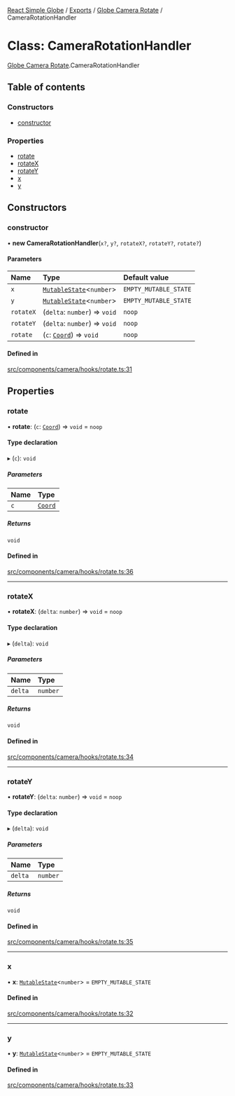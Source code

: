[React Simple Globe](../README.md) / [Exports](../modules.md) / [Globe Camera Rotate](../modules/Globe_Camera_Rotate.md) / CameraRotationHandler

# Class: CameraRotationHandler

[Globe Camera Rotate](../modules/Globe_Camera_Rotate.md).CameraRotationHandler

## Table of contents

### Constructors

- [constructor](Globe_Camera_Rotate.CameraRotationHandler.md#constructor)

### Properties

- [rotate](Globe_Camera_Rotate.CameraRotationHandler.md#rotate)
- [rotateX](Globe_Camera_Rotate.CameraRotationHandler.md#rotatex)
- [rotateY](Globe_Camera_Rotate.CameraRotationHandler.md#rotatey)
- [x](Globe_Camera_Rotate.CameraRotationHandler.md#x)
- [y](Globe_Camera_Rotate.CameraRotationHandler.md#y)

## Constructors

### constructor

• **new CameraRotationHandler**(`x?`, `y?`, `rotateX?`, `rotateY?`, `rotate?`)

#### Parameters

| Name | Type | Default value |
| :------ | :------ | :------ |
| `x` | [`MutableState`](../modules/Globe_Types.md#mutablestate)<`number`\> | `EMPTY_MUTABLE_STATE` |
| `y` | [`MutableState`](../modules/Globe_Types.md#mutablestate)<`number`\> | `EMPTY_MUTABLE_STATE` |
| `rotateX` | (`delta`: `number`) => `void` | `noop` |
| `rotateY` | (`delta`: `number`) => `void` | `noop` |
| `rotate` | (`c`: [`Coord`](Globe_Classes.Coord.md)) => `void` | `noop` |

#### Defined in

[src/components/camera/hooks/rotate.ts:31](https://github.com/Gaushao/d3-react-globe/blob/636f719/src/components/camera/hooks/rotate.ts#L31)

## Properties

### rotate

• **rotate**: (`c`: [`Coord`](Globe_Classes.Coord.md)) => `void` = `noop`

#### Type declaration

▸ (`c`): `void`

##### Parameters

| Name | Type |
| :------ | :------ |
| `c` | [`Coord`](Globe_Classes.Coord.md) |

##### Returns

`void`

#### Defined in

[src/components/camera/hooks/rotate.ts:36](https://github.com/Gaushao/d3-react-globe/blob/636f719/src/components/camera/hooks/rotate.ts#L36)

___

### rotateX

• **rotateX**: (`delta`: `number`) => `void` = `noop`

#### Type declaration

▸ (`delta`): `void`

##### Parameters

| Name | Type |
| :------ | :------ |
| `delta` | `number` |

##### Returns

`void`

#### Defined in

[src/components/camera/hooks/rotate.ts:34](https://github.com/Gaushao/d3-react-globe/blob/636f719/src/components/camera/hooks/rotate.ts#L34)

___

### rotateY

• **rotateY**: (`delta`: `number`) => `void` = `noop`

#### Type declaration

▸ (`delta`): `void`

##### Parameters

| Name | Type |
| :------ | :------ |
| `delta` | `number` |

##### Returns

`void`

#### Defined in

[src/components/camera/hooks/rotate.ts:35](https://github.com/Gaushao/d3-react-globe/blob/636f719/src/components/camera/hooks/rotate.ts#L35)

___

### x

• **x**: [`MutableState`](../modules/Globe_Types.md#mutablestate)<`number`\> = `EMPTY_MUTABLE_STATE`

#### Defined in

[src/components/camera/hooks/rotate.ts:32](https://github.com/Gaushao/d3-react-globe/blob/636f719/src/components/camera/hooks/rotate.ts#L32)

___

### y

• **y**: [`MutableState`](../modules/Globe_Types.md#mutablestate)<`number`\> = `EMPTY_MUTABLE_STATE`

#### Defined in

[src/components/camera/hooks/rotate.ts:33](https://github.com/Gaushao/d3-react-globe/blob/636f719/src/components/camera/hooks/rotate.ts#L33)
